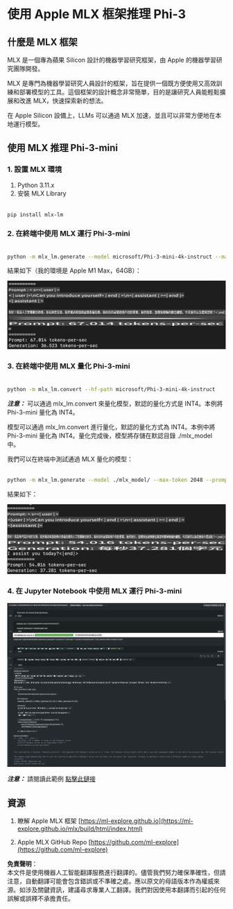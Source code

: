 # **使用 Apple MLX 框架推理 Phi-3**

## **什麼是 MLX 框架**

MLX 是一個專為蘋果 Silicon 設計的機器學習研究框架，由 Apple 的機器學習研究團隊開發。

MLX 是專門為機器學習研究人員設計的框架，旨在提供一個既方便使用又高效訓練和部署模型的工具。這個框架的設計概念非常簡單，目的是讓研究人員能輕鬆擴展和改進 MLX，快速探索新的想法。

在 Apple Silicon 設備上，LLMs 可以通過 MLX 加速，並且可以非常方便地在本地運行模型。

## **使用 MLX 推理 Phi-3-mini**

### **1. 設置 MLX 環境**

1. Python 3.11.x  
2. 安裝 MLX Library  

```bash

pip install mlx-lm

```

### **2. 在終端中使用 MLX 運行 Phi-3-mini**

```bash

python -m mlx_lm.generate --model microsoft/Phi-3-mini-4k-instruct --max-token 2048 --prompt  "<|user|>\nCan you introduce yourself<|end|>\n<|assistant|>"

```

結果如下（我的環境是 Apple M1 Max，64GB）：  

![Terminal](../../../../../translated_images/01.0d0f100b646a4e4c4f1cd36c1a05727cd27f1e696ed642c06cf6e2c9bbf425a4.hk.png)

### **3. 在終端中使用 MLX 量化 Phi-3-mini**

```bash

python -m mlx_lm.convert --hf-path microsoft/Phi-3-mini-4k-instruct

```

***注意：*** 可以通過 mlx_lm.convert 來量化模型，默認的量化方式是 INT4。本例將 Phi-3-mini 量化為 INT4。

模型可以通過 mlx_lm.convert 進行量化，默認的量化方式為 INT4。本例中將 Phi-3-mini 量化為 INT4。量化完成後，模型將存儲在默認目錄 ./mlx_model 中。

我們可以在終端中測試通過 MLX 量化的模型：

```bash

python -m mlx_lm.generate --model ./mlx_model/ --max-token 2048 --prompt  "<|user|>\nCan you introduce yourself<|end|>\n<|assistant|>"

```

結果如下：  

![INT4](../../../../../translated_images/02.04e0be1f18a90a58ad47e0c9d9084ac94d0f1a8c02fa707d04dd2dfc7e9117c6.hk.png)

### **4. 在 Jupyter Notebook 中使用 MLX 運行 Phi-3-mini**

![Notebook](../../../../../translated_images/03.0cf0092fe143357656bb5a7bc6427c41d8528d772d38a82d0b2693e2a3eeb16e.hk.png)

***注意：*** 請閱讀此範例 [點擊此鏈接](../../../../../code/03.Inference/MLX/MLX_DEMO.ipynb)

## **資源**

1. 瞭解 Apple MLX 框架 [https://ml-explore.github.io](https://ml-explore.github.io/mlx/build/html/index.html)

2. Apple MLX GitHub Repo [https://github.com/ml-explore](https://github.com/ml-explore)

**免責聲明**：  
本文件是使用機器人工智能翻譯服務進行翻譯的。儘管我們努力確保準確性，但請注意，自動翻譯可能會包含錯誤或不準確之處。應以原文的母語版本作為權威來源。如涉及關鍵資訊，建議尋求專業人工翻譯。我們對因使用本翻譯而引起的任何誤解或誤釋不承擔責任。